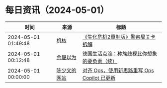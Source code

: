 ﻿# 每日资讯（2024-05-01）

|时间|来源|标题|
|---|---|---|
|2024-05-01 01:49:48|[机核](https://www.gcores.com/rss)|[《生化危机2重制版》警察局关卡拆解](https://www.gcores.com/articles/181159)|
|2024-05-01 00:12:48|[余晟以为](https://feedpress.me/wx-yurii-says)|[德国生活点滴：种族歧视比你想象的要负责（续）](http://mp.weixin.qq.com/s?__biz=MzA3MDMwOTcwMg%3D%3D&mid=2650009925&idx=1&sn=f682c4b14263d2b6ff53e238ebc8c267)|
|2024-05-01 00:00:00|[陈少文的网站](https://www.chenshaowen.com/atom.xml)|[对齐 Ops，使用新思路重写 Ops Copilot 已更新](https://www.chenshaowen.com/blog/ops-copilot-has-been-updated-using-pipeline-and-llm.html)|

